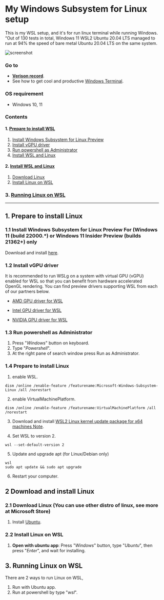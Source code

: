 # **My Windows Subsystem for Linux setup**
This is my WSL setup, and it's for run linux terminal while running Windows.
“Out of 130 tests in total, Windows 11 WSL2 Ubuntu 20.04 LTS managed to run at 94% the speed of bare metal Ubuntu 20.04 LTS on the same system.

![screenshot](https://github.com/chinhchin/wsl-setup/blob/master/readme-assets/screenshot.png?raw=true)

### **Go to**
- **[Verison record](./version-record.json)**.
- See how to get cool and productive [Windows Terminal](https://github.com/chinhchin/Windows-Terminal-setup.git).

### **OS requirement**
- Windows 10, 11

### **Contents**

#### 1. [Prepare to install WSL](./readme.md#1-prepare-to-install-wsl)
1. [Install Windows Subsystem for Linux Preview](./readme.md#12-install-windows-subsystem-for-linux-preview-for-windows-11-build-22000-or-windows-11-insider-preview-builds-21362-only)
2. [Install vGPU driver](./readme.md#13-install-vgpu-driver)
3. [Run powershell as Administrator](./readme.md#11-run-powershell-as-administrator)
4. [Install WSL and Linux](./readme.md#2-install-wsl-and-linux)

#### 2. [Install WSL and Linux](./readme.md#2-install-wsl-and-linux)
1. [Download Linux](./readme.md#21-download-linux-you-can-use-other-distro-of-linux-see-more-at-microsoft-store)
2. [Install Linux on WSL](./readme.md#22-install-linux-on-wsl)

### 3. [Running Linux on WSL](./readme.md#3-running-linux-on-wsl)

---

## **1. Prepare to install Linux**


### **1.1 Install Windows Subsystem for Linux Preview** For (Windows 11 (build 22000.\*) or Windows 11 Insider Preview (builds 21362+) only
Download and install [here](https://www.microsoft.com/store/productId/9P9TQF7MRM4R).

### **1.2 Install vGPU driver**
It is recommended to run WSLg on a system with virtual GPU (vGPU) enabled for WSL so that you can benefit from hardware accelerated OpenGL rendering. You can find preview drivers supporting WSL from each of our partners below.

- [AMD GPU driver for WSL](https://community.amd.com/community/radeon-pro-graphics/blog/2020/06/17/announcing-amd-support-for-gpu-accelerated-machine-learning-training-on-windows-10)

- [Intel GPU driver for WSL](https://downloadcenter.intel.com/download/30579/Intel-Graphics-Windows-DCH-Drivers)

- [NVIDIA GPU driver for WSL](https://developer.nvidia.com/cuda/wsl)

### **1.3 Run powershell as Administrator**
1. Press "*Windows*" button on keyboard.
2. Type "*Powershell*".
3. At the right pane of search window press Run as Administrator.

### **1.4 Prepare to install Linux**
1. enable WSL.
```
dism /online /enable-feature /featurename:Microsoft-Windows-Subsystem-Linux /all /norestart
```

2. enable VirtualMachinePlatform.
```
dism /online /enable-feature /featurename:VirtualMachinePlatform /all /norestart
```

3. Download and install [WSL2 Linux kernel update package for x64 machines
 Note](https://wslstorestorage.blob.core.windows.net/wslblob/wsl_update_x64.msi).

4. Set WSL to version 2.
```
wsl --set-default-version 2
```

5. Update and upgrade apt (for Linux/Debian only)
```
wsl
sudo apt update && sudo apt upgrade
```

6. Restart your computer.

## **2 Download and install Linux**

### **2.1 Download Linux** (You can use other distro of linux, see more at Microsoft Store)
1. Install [Ubuntu](https://www.microsoft.com/store/productId/9PDXGNCFSCZV).

### **2.2 Install Linux on WSL**
1. **Open with ubuntu app**: Press "*Windows*" button, type "*Ubuntu*", then press "*Enter*", and wait for installing.

## **3. Running Linux on WSL**

There are 2 ways to run Linux on WSL, 
1. Run with Ubuntu app.
2. Run at powershell by type "*wsl*".
